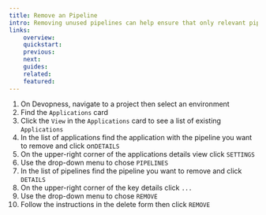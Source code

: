```yaml
---
title: Remove an Pipeline
intro: Removing unused pipelines can help ensure that only relevant pipelines are active and properly managed.
links:
    overview:
    quickstart:
    previous:
    next:
    guides:
    related:
    featured:
---
```


1. On Devopness, navigate to a project then select an environment
2. Find the `Applications` card
3. Click the `View` in the `Applications` card to see a list of existing `Applications`
4. In the list of applications find the application with the pipeline you want to remove and click on`DETAILS`
5. On the upper-right corner of the applications details view click `SETTINGS`
6. Use the drop-down menu to chose `PIPELINES`
8. In the list of pipelines find the pipeline you want to remove and click `DETAILS`
9. On the upper-right corner of the key details click `...`
10. Use the drop-down menu to chose `REMOVE`
11. Follow the instructions in the delete form then click `REMOVE`
